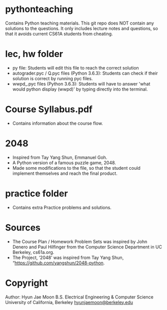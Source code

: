 # pythonteaching
Contains Python teaching materials.
This git repo does NOT contain any solutions to the questions. It only includes lecture notes and questions, so that it avoids current CS61A students from cheating.

# lec, hw folder
- py file: Students will edit this file to reach the correct solution 
- autograder.pyc / Q<number>.pyc files (Python 3.6.3): Students can check if their solution is correct by running pyc files. 
- wwpd_<name>.pyc files (Python 3.6.3): Students will have to answer 'what would python display (wwpd)' by typing directly into the terminal.
  
# Course Syllabus.pdf
- Contains information about the course flow.

# 2048
- Inspired from Tay Yang Shun, Emmanuel Goh.
- A Python version of a famous puzzle game, 2048.
- Made some modifications to the file, so that the student could implement themselves and reach the final product.

# practice folder
- Contains extra Practice problems and solutions.

# Sources
- The Course Plan / Homework Problem Sets was inspired by John Denero and Paul Hilfinger from the Computer Science Department in UC Berkeley, cs61a.org.
- The Project, ‘2048’ was inspired from Tay Yang Shun, “https://github.com/yangshun/2048-python.

# Copyright
Author: Hyun Jae Moon
B.S. Electrical Engineering & Computer Science
University of California, Berkeley
hyunjaemoon@berkeley.edu
